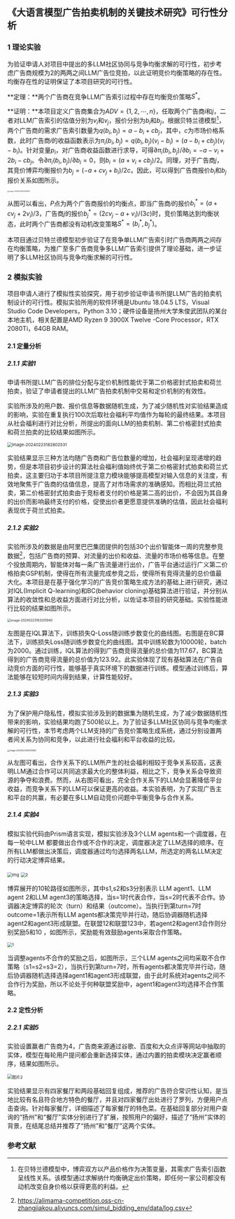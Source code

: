 ## 《大语言模型广告拍卖机制的关键技术研究》可行性分析

### 1 理论实验

为验证申请人对项目中提出的多LLM社区协同与竞争均衡求解的可行性，初步考虑广告商规模为2的两两之间LLM广告位竞拍，以此证明竞价均衡策略的存在性。均衡存在性的证明保证了本项目研究的可行性。

**定理：**两个广告商在竞争LLM广告索引过程中存在均衡竞价策略$S^*$。

**证明：**本项目定义广告商集合为$ADV = \left\{ 1,2,\cdots,n \right\}$，任取两个广告商$i$和$j$，二者对LLM广告索引的估值分别为$v_{i}$和$v_{j}$，报价分别为$b_{i}$和$b_{j}$，根据贝特兰德模型[^1]，两个广告商的需求广告索引数量为$q\left( b_{i},b_{j} \right) = a - b_{i} + cb_{j}$，其中，$c$为市场价格系数，此时广告商$i$的收益函数表示为$\pi_{i}\left( b_{i},b_{j} \right) = q\left( b_{i},b_{j} \right)\left( v_{i} - b_{i} \right) = \left( a - b_{i} + cb_{j} \right)\left( v_{i} - b_{i} \right)$。针对变量$p_{i}$，对广告商收益函数进行求导，可得$\partial\pi_{i}\left( b_{i},b_{j} \right)/\partial b_{i} = - a - v_{i} + 2b_{i} - cb_{j}$。令$\partial\pi_{i}\left( b_{i},b_{j} \right)/\partial b_{i} = 0$，则$b_{i} = (a + v_{i} + cb_{j})/2$。同理，对于广告商$j$，其竞价博弈均衡报价为$b_{j} = ( - a + cv_{j} + b_{i})/2c$。因此，可以得到广告商报价$b_{i}$和$b_{j}$报价关系如图所示。

<img src="《大语言模型广告拍卖机制的关键技术研究》可行性分析.assets/image-20240223184020867.png" alt="image-20240223184020867" style="zoom: 25%;" />

从图可以看出，$P$点为两个广告商报价的均衡点，即当广告商$i$的报价$b_{i}^{*} = (a + cv_{j} + 2v_{i})/3$，广告商$j$的报价$b_{j}^{*} = (2cv_{j} - a + v_{i})/(3c)$时，竞价策略达到均衡状态，此时两个广告商都没有动机改变策略$S^{*} = (b_{i}^{*},b_{j}^{*})$。

本项目通过贝特兰德模型初步验证了在竞争单LLM广告索引时广告商两两之间存在均衡策略，为推广至多广告商竞争多LLM广告索引提供了理论基础，进一步证明了多LLM社区协同与竞争均衡求解的可行性。



### 2 模拟实验

项目申请人进行了模拟性实验探究，用于初步验证申请书所提LLM广告的拍卖机制设计的可行性。模拟实验所用的软件环境是Ubuntu 18.04.5 LTS，Visual Studio Code Developers，Python 3.10；硬件设备是扬州大学朱俊武团队的某台本地主机，相关配置是AMD Ryzen 9 3900X Twelve -Core Processor，RTX 2080Ti，64GB RAM。

#### 2.1 定量分析

##### 2.1.1 实验1

申请书所提LLM广告的排位分配与定价机制性能优于第二价格密封式拍卖和荷兰拍卖，验证了申请者提出的LLM广告拍卖机制中交易和定价机制的有效性。

实验所涉及的用户数、报价信息等数据随机生成，为了减少随机性对实验结果造成的影响，实验在重复执行100次后取社会福利平均值作为每轮的最终结果。本项目从社会福利进行对比分析，所提出的面向LLM的拍卖机制、第二价格密封式拍卖和荷兰拍卖的比较结果如图所示。

<img src="《大语言模型广告拍卖机制的关键技术研究》可行性分析.assets/image-20240223182802531.png" alt="image-20240223182802531" style="zoom: 67%;" />

实验结果显示三种方法均随广告商和广告位数量的增加，社会福利呈现递增的趋势，但是本项目初步设计的算法社会福利值始终优于第二价格密封式拍卖和荷兰式拍卖，这主要归功于本项目所提注意力模块能够提高模型对输入信息的关注度，有效地聚焦于广告商的估值信息，提高了对市场需求的准确感知。而相比荷兰式拍卖，第二价格密封式拍卖由于竞标者支付的价格是第二高的出价，不会因为其自身的出价而影响最终支付的价格，促使出价者更愿意提供准确的估值，因此社会福利表现优于荷兰式拍卖。



##### 2.1.2 实验2

实验所涉及的数据是由阿里巴巴集团提供的包括30个出价智能体一周的完整参竞数据[^2]，包括广告商的预算、对流量的出价和收益、流量的市场价格等信息。在整个投放周期内，智能体对每一条广告流量进行出价，广告平台通过运行广义第二价格拍卖GSP机制，使得在所有流量完成参竞之后，使得所有竞得流量的总价值最大化。本项目是在基于强化学习的广告竞价策略生成方法的基础上进行研究，通过对IQL(Implicit Q-learning)和BC(behavior cloning)基础算法进行验证，并分别从算法的收敛性和总收益方面进行对比分析，以佐证本项目的研究基础。实验性能进行比较的结果如图所示。

<img src="《大语言模型广告拍卖机制的关键技术研究》可行性分析.assets/image-20240223183205940.png" alt="image-20240223183205940" style="zoom:50%;" />

左图是在IQL算法下，训练损失Q-Loss随训练步数变化的曲线图。右图是在BC算法下，训练损失Loss随训练步数变化的曲线图。其中训练轮数为10000轮，batch为2000。通过训练，IQL算法的得到广告商竞得流量的总价值为117.67，BC算法得到的广告商竞得流量的总价值为123.92。此实验体现了现有基础算法在广告自动竞价方面的可行性，能够基于真实环境下的数据进行训练。模型通过训练后，算法能够在较短时间内得到结果，计算性能较好。



##### 2.1.3 实验3

为了保护用户隐私性，模拟实验涉及到的数据集为随机生成，为了减少数据随机性带来的影响，实验结果均跑了500轮以上。为了验证多LLM社区协同与竞争均衡求解的可行性，本节考虑两个LLM支持的广告竞价策略生成系统，通过分别设置两者间关系为协同和竞争，以此进行社会福利和平台收益的比较。

<img src="《大语言模型广告拍卖机制的关键技术研究》可行性分析.assets/image-20240223183121805.png" alt="image-20240223183121805" style="zoom: 33%;" />

从左图可看出，合作关系下的LLM所产生的社会福利相较于竞争关系较高，这表明LLM通过合作可以共同追求最大化的整体利益，相比之下，竞争关系会导致资源的争夺和浪费。然而，从右图可看出，完全合作关系下的LLM会显著降低平台收益，而竞争关系下的LLM可以保证更高的收益。本实验表明，为了实现广告主和平台的共赢，有必要在多LLM自动竞价问题中平衡竞争与合作关系。



##### 2.1.4 实验4

模拟实验代码由Prism语言实现，模拟实验涉及3个LLM agents和一个调度器，在每一轮中LLM 都要做出合作或不合作的决定，调度器决定了LLM选择的顺序。在所有LLM都做出决策后，调度器通过均匀选择两名LLM，所选定的两名LLM决定的行动决定博弈结果。

<img src="《大语言模型广告拍卖机制的关键技术研究》可行性分析.assets/clip_image002-1708684348834-5.gif" alt="img" style="zoom:67%;" />

<img src="《大语言模型广告拍卖机制的关键技术研究》可行性分析.assets/clip_image004.jpg" alt="2" style="zoom:67%;" />

博弈展开的10轮路径如图所示，其中s1,s2和s3分别表示 LLM agent1、LLM agent 2和LLM agent3的策略选择，当s=1时代表合作，当s=2时代表不合作。协调器决定博弈的轮次（turn）和结果（outcome）。当执行到第turn=7时outcome=1表示所有LLM agents都决策完毕并行动，随后协调器随机选择agent2和agent3形成联盟。在联盟12和联盟123中，若agent2和agent3合作则分别奖励5和10 ，如图所示，奖励能有效鼓励agents采取合作策略。

<img src="《大语言模型广告拍卖机制的关键技术研究》可行性分析.assets/clip_image006.jpg" alt="1" style="zoom: 67%;" />

当调整agents不合作的奖励之后，如图所示，三个LLM agents之间均采取不合作策略（s1=s2=s3=2），当执行到第turn=7时，所有agents都决策完毕并行动，随后协调器随机选择选择agent1和agent3形成联盟，由于此时系统对agents之间不合作行为奖励，所以不论处于何种联盟奖励中，agent1和agent3均选择不合作策略。



#### 2.2 定性分析

##### 2.2.1 实验5

实验设置赢者广告商为4，广告商来源通过谷歌、百度和大众点评等网站中抽取的实体，模型在每轮用户提问都会重新选择实体，通过内置的拍卖模块决定赢者顺序，结果如图所示。

<img src="《大语言模型广告拍卖机制的关键技术研究》可行性分析.assets/clip_image002-1708684449310-9.gif" alt="图片2" style="zoom: 67%;" />

实验结果显示有四家餐厅和两段基础回复组成，推荐的广告符合常识性认知，是当地比较有名且符合地方特色的餐厅，并且对四家餐厅出处进行了罗列，方便用户点击查询。针对每家餐厅，详细描述了每家餐厅的特色菜。在基础回复部分对用户查询的“扬州”和“餐厅”实体分别进行了扩展，按照用户的偏好，描述了“扬州”实体的背景，在结尾总结并推荐了“扬州”和“餐厅”这两个实体。



### 参考文献

[^1]: 在贝特兰德模型中，博弈双方以产品价格作为决策变量，其需求广告索引函数呈线性关系。该模型通过求解纳什均衡确定出价策略，即任何一家公司都没有动机改变自身价格以获得更高的利益。
[^2]: https://alimama-competition.oss-cn-zhangjiakou.aliyuncs.com/simul_bidding_env/data/log.csv